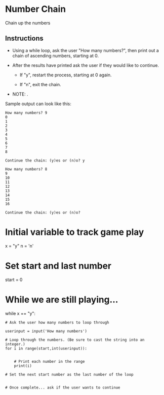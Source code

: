 # Number Chain

Chain up the numbers

## Instructions

* Using a while loop, ask the user "How many numbers?", then print out a chain of ascending numbers, starting at 0.

* After the results have printed ask the user if they would like to continue.

  * If "y", restart the process, starting at 0 again.

  * If "n", exit the chain.

* NOTE: .

Sample output can look like this:

```
How many numbers? 9
0
1
2
3
4
5
6
7
8

Continue the chain: (y)es or (n)o? y

How many numbers? 8
9
10
11
12
13
14
15
16

Continue the chain: (y)es or (n)o? 
```



# Initial variable to track game play
x = "y"
n = 'n'

# Set start and last number

start = 0

# While we are still playing...

while x == "y":

    # Ask the user how many numbers to loop through

    userinput = input('How many numbers')
    
    # Loop through the numbers. (Be sure to cast the string into an integer.)
    for i in range(start,int(userinput)):


        # Print each number in the range
        print(i)

    # Set the next start number as the last number of the loop


    # Once complete... ask if the user wants to continue

